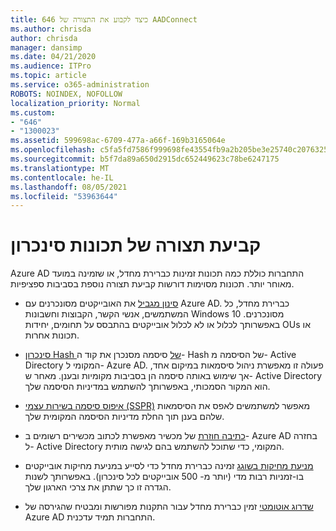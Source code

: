 ```yaml
---
title: 646 כיצד לקבוע את התצורה של AADConnect
ms.author: chrisda
author: chrisda
manager: dansimp
ms.date: 04/21/2020
ms.audience: ITPro
ms.topic: article
ms.service: o365-administration
ROBOTS: NOINDEX, NOFOLLOW
localization_priority: Normal
ms.custom:
- "646"
- "1300023"
ms.assetid: 599698ac-6709-477a-a66f-169b3165064e
ms.openlocfilehash: c5fa5fd7586f999698fe43554fb9a2b205be3e25740c20763254a38d41297e0c
ms.sourcegitcommit: b5f7da89a650d2915dc652449623c78be6247175
ms.translationtype: MT
ms.contentlocale: he-IL
ms.lasthandoff: 08/05/2021
ms.locfileid: "53963644"
---
```

# <a name="configure-sync-features"></a>קביעת תצורה של תכונות סינכרון

Azure AD התחברות כוללת כמה תכונות זמינות כברירת מחדל, או שזמינה במועד מאוחר יותר. תכונות מסוימות דורשות קביעת תצורה נוספת בסביבות ספציפיות.

- [סינון מגביל](https://docs.microsoft.com/azure/active-directory/connect/active-directory-aadconnectsync-configure-filtering) את האובייקטים מסונכרנים עם Azure AD. כברירת מחדל, כל המשתמשים, אנשי הקשר, הקבוצות וחשבונות Windows 10 מסונכרנים. באפשרותך לכלול או לא לכלול אובייקטים בהתבסס על תחומים, יחידות OUs או תכונות אחרות.

- [סינכרון Hash של](https://docs.microsoft.com/azure/active-directory/connect/active-directory-aadconnectsync-implement-password-hash-synchronization) סיסמה מסנכרן את קוד ה- Hash של הסיסמה מ- Active Directory המקומי ל- Azure AD. פעולה זו מאפשרת ניהול סיסמאות במיקום אחד, אך שימוש באותה סיסמה הן בסביבות מקומיות ובענן. מאחר ש- Active Directory הוא המקור הסמכותי, באפשרותך להשתמש במדיניות הסיסמה שלך.

- [איפוס סיסמה בשירות עצמי (SSPR)](https://docs.microsoft.com/azure/active-directory/authentication/quickstart-sspr) מאפשר למשתמשים לאפס את הסיסמאות שלהם בענן תוך החלת מדיניות הסיסמה המקומית שלך.

- [כתיבה חוזרת](https://docs.microsoft.com/azure/active-directory/connect/active-directory-aadconnect-feature-device-writeback) של מכשיר מאפשרת לכתוב מכשירים רשומים ב- Azure AD בחזרה ל- Active Directory המקומי, כדי שתוכל להשתמש בהם לגישה מותית.

- [מניעת מחיקות בשוגג](https://docs.microsoft.com/azure/active-directory/connect/active-directory-aadconnectsync-feature-prevent-accidental-deletes) זמינה כברירת מחדל כדי לסייע במניעת מחיקות אובייקטים בו-זמניות רבות מדי (יותר מ- 500 אובייקטים לכל סינכרון). באפשרותך לשנות הגדרה זו כך שתתן את צרכי הארגון שלך.

- [שדרוג אוטומטי](https://docs.microsoft.com/azure/active-directory/connect/active-directory-aadconnect-feature-automatic-upgrade) זמין כברירת מחדל עבור התקנות מפורשות ומבטיח שהגירסה של Azure AD התחברות תמיד עדכנית.
